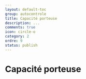 ```yaml
---
layout: default-toc
group: autocontrole
title: Capacité porteuse
description: ...
comments: true
icon: circle-o
category: 2
ordre: 9
status: publish
---
```


# Capacité porteuse
